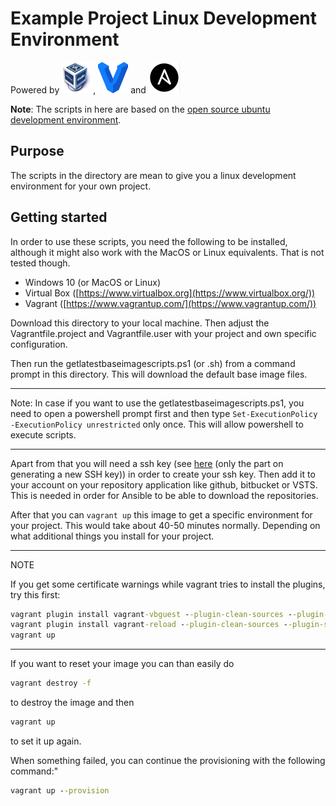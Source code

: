 # Example Project Linux Development Environment

Powered by [![Virtualbox](https://raw.githubusercontent.com/MartijnSips/ubuntu-development-environment/develop/Logos/virtualbox.png "Virtualbox")](http://www.virtualbox.org),
[![Vagrant](https://raw.githubusercontent.com/MartijnSips/ubuntu-development-environment/develop/Logos/vagrant.png "Vagrant" )](http://www.vagrantup.com)
and [![Ansible](https://raw.githubusercontent.com/MartijnSips/ubuntu-development-environment/develop/Logos/ansible.png "Ansible")](http://www.ansible.com)

<b>Note</b>: The scripts in here are based on the [open source ubuntu development environment](https://github.com/martijnsips/ubuntu-development-environment).

## Purpose

The scripts in the directory are mean to give you a linux development environment for your own project.

## Getting started

In order to use these scripts, you need the following to be installed, although it might also work with the MacOS or Linux equivalents. That is not tested though.

- Windows 10 (or MacOS or Linux)
- Virtual Box ([https://www.virtualbox.org](https://www.virtualbox.org/))
- Vagrant ([https://www.vagrantup.com/](https://www.vagrantup.com/))

Download this directory to your local machine. Then adjust the Vagrantfile.project and Vagrantfile.user with your project and own specific configuration.

Then run the getlatestbaseimagescripts.ps1 (or .sh) from a command prompt in this directory. This will download the 
default base image files.

---

Note: In case if you want to use the getlatestbaseimagescripts.ps1, you need to open a powershell prompt first and then type ```Set-ExecutionPolicy -ExecutionPolicy unrestricted``` only once. This will allow powershell to execute scripts.

---

Apart from that you will need a ssh key (see [here](https://help.github.com/articles/generating-a-new-ssh-key-and-adding-it-to-the-ssh-agent/) (only the part on generating a new SSH key)) in order to create your ssh key. Then add it to your account on your repository application like github, bitbucket or VSTS. This is needed in order for Ansible to be able to download the repositories.

After that you can ```vagrant up``` this image to get a specific environment for your project. This would take about 40-50 minutes normally. Depending on what additional things you install for your project.

---

NOTE

If you get some certificate warnings while vagrant tries to install the plugins, try this first:

```cmd
vagrant plugin install vagrant-vbguest --plugin-clean-sources --plugin-source `http://rubygems.org`
vagrant plugin install vagrant-reload --plugin-clean-sources --plugin-source `http://rubygems.org`
vagrant up
```

---

If you want to reset your image you can than easily do

```cmd
vagrant destroy -f
```

to destroy the image and then

```cmd
vagrant up
```

to set it up again.

When something failed, you can continue the provisioning with the following command:"

```cmd
vagrant up --provision
```

